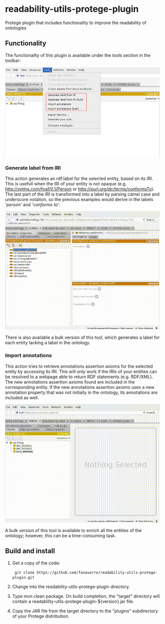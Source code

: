 # readability-utils-protege-plugin
Protege plugin that includes functionality to improve the readability of ontologies


## Functionality
The functionality of this plugin is available under the *tools* section in the toolbar:

![toolbar](assets/plugin_screenshot.png)

### Generate label from IRI

This action generates an rdf:label for the selected entity, based on its IRI. This is usefull when the IRI of your entity is not opaque (e.g. http://xmlns.com/foaf/0.1/Person or http://purl.org/dc/terms/conformsTo). The last part of the IRI is transformed into a label by parsing camel case and underscore notation, so the previous examples would derive in the labels '*person*' and '*conforms to*':

![generate_label](assets/generate_label.gif)

There is also available a bulk version of this tool, which generates a label for each entity lacking a label in the ontology.


### Import annotations

This action tries to retrieve annotations assertion axioms for the selected entity by accessing its IRI. This will only work if the IRIs of your entities can be resolved to a webpage able to return RDF statements (e.g. RDF/XML). The new annotations assertion axioms found are included in the corresponding entity. If the new annotations assertion axioms uses a new annotation property that was not initially in the ontology, its annotations are included as well.

![import_annotations](assets/import_annotations.gif)

A bulk version of this tool is available to enrich all the entities of the ontology; however, this can be a time-consuming task.


## Build and install

1. Get a copy of the code:

        git clone https://github.com/fanavarro/readability-utils-protege-plugin.git

2. Change into the readability-utils-protege-plugin directory.

3. Type mvn clean package.  On build completion, the "target" directory will contain a readability-utils-protege-plugin-${version}.jar file.

4. Copy the JAR file from the target directory to the "plugins" subdirectory of your Protege distribution.